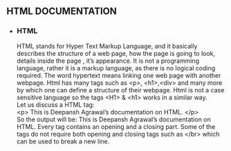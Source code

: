 ## HTML DOCUMENTATION

  - ### HTML
    
    HTML stands for Hyper Text Markup Language, and it basically
    describes the structure of a web page, how the page is going to
    look, details inside the page , it’s appearance. It is not a
    programming language, rather it is a markup language, as there is no
    logical coding required. The word hypertext means linking one web
    page with another webpage. Html has many tags such as \<p\>,
    \<h1\>,\<div\> and many more by which one can define a structure of
    their webpage. Html is not a case sensitive language so the tags
    \<H1\> & \<h1\> works in a similar way.  
   Let us discuss a HTML tag: <br> \<p\> This is Deepansh Agrawal’s
    documentation on HTML. \</p\> <br> So the output will be:
    This is Deepansh Agrawal’s documentation on HTML. 
    Every tag contains an opening and a closing part. Some of the tags
    do not require both opening and closing tags such as \</br\> which
    can be used to break a new line.
